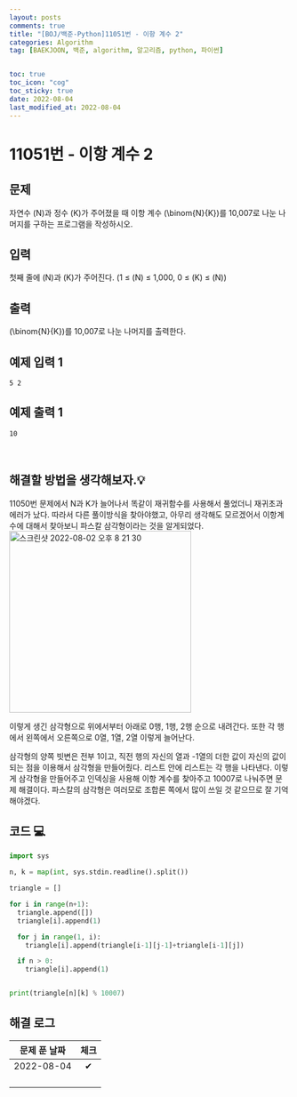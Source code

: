 ```yaml
---
layout: posts
comments: true
title: "[BOJ/백준-Python]11051번 - 이항 계수 2"
categories: Algorithm
tag: [BAEKJOON, 백준, algorithm, 알고리즘, python, 파이썬]


toc: true
toc_icon: "cog"
toc_sticky: true
date: 2022-08-04
last_modified_at: 2022-08-04
---
```




# 11051번 - 이항 계수 2



## 문제

자연수 \(N\)과 정수 \(K\)가 주어졌을 때 이항 계수 
\(\binom{N}{K}\)를 10,007로 나눈 나머지를 구하는 프로그램을 작성하시오.




## 입력
첫째 줄에 \(N\)과 \(K\)가 주어진다. (1 ≤ \(N\) ≤ 1,000, 0 ≤ \(K\) ≤ \(N\))



## 출력
\(\binom{N}{K}\)를 10,007로 나눈 나머지를 출력한다.



## 예제 입력 1 

```
5 2
```



## 예제 출력 1

```
10
```


<Br>

##  해결할 방법을 생각해보자.💡
11050번 문제에서 N과 K가 늘어나서 똑같이 재귀함수를 사용해서 풀었더니 재귀초과 에러가 났다.
따라서 다른 풀이방식을 찾아야했고, 아무리 생각해도 모르겠어서 이항계수에 대해서 찾아보니 파스칼 삼각형이라는 것을 알게되었다.
<img width="327" alt="스크린샷 2022-08-02 오후 8 21 30" src="https://user-images.githubusercontent.com/75322297/182362800-4f5fc74c-f19a-47d1-934c-629b5f5ca6da.png">

이렇게 생긴 삼각형으로 위에서부터 아래로 0행, 1행, 2행 순으로 내려간다.
또한 각 행에서 왼쪽에서 오른쪽으로 0열, 1열, 2열 이렇게 늘어난다.

삼각형의 양쪽 빗변은 전부 1이고, 직전 행의 자신의 열과 -1열의 더한 값이 자신의 값이 되는 점을 이용해서 삼각형을 만들어줬다. 리스트 안에 리스트는 각 행을 나타낸다.
이렇게 삼각형을 만들어주고 인덱싱을 사용해 이항 계수를 찾아주고 10007로 나눠주면 문제 해결이다.
파스칼의 삼각형은 여러모로 조합론 쪽에서 많이 쓰일 것 같으므로 잘 기억해야겠다.


## 코드 💻

```python
import sys

n, k = map(int, sys.stdin.readline().split())

triangle = []

for i in range(n+1):
  triangle.append([])
  triangle[i].append(1)

  for j in range(1, i):
    triangle[i].append(triangle[i-1][j-1]+triangle[i-1][j])

  if n > 0:
    triangle[i].append(1)


print(triangle[n][k] % 10007)
```





## 해결 로그 

| 문제 푼 날짜 | 체크 |
| :----------: | :--: |
|  2022-08-04  |  ✔   |
|              |      |
|              |      |
|              |      |
|              |      |



